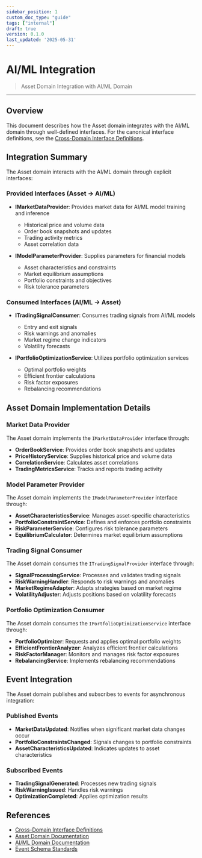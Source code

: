 ```yaml
---
sidebar_position: 1
custom_doc_type: "guide"
tags: ["internal"]
draft: true
version: 0.1.0
last_updated: '2025-05-31'
---
```


# AI/ML Integration

> Asset Domain Integration with AI/ML Domain

---

## Overview

This document describes how the Asset domain integrates with the AI/ML domain through well-defined interfaces. For the canonical interface definitions, see the [Cross-Domain Interface Definitions](../../Crosscutting/Contracts/domain-interfaces.md).

## Integration Summary

The Asset domain interacts with the AI/ML domain through explicit interfaces:

### Provided Interfaces (Asset → AI/ML)

* **IMarketDataProvider**: Provides market data for AI/ML model training and inference
  * Historical price and volume data
  * Order book snapshots and updates
  * Trading activity metrics
  * Asset correlation data

* **IModelParameterProvider**: Supplies parameters for financial models
  * Asset characteristics and constraints
  * Market equilibrium assumptions
  * Portfolio constraints and objectives
  * Risk tolerance parameters

### Consumed Interfaces (AI/ML → Asset)

* **ITradingSignalConsumer**: Consumes trading signals from AI/ML models
  * Entry and exit signals
  * Risk warnings and anomalies
  * Market regime change indicators
  * Volatility forecasts

* **IPortfolioOptimizationService**: Utilizes portfolio optimization services
  * Optimal portfolio weights
  * Efficient frontier calculations
  * Risk factor exposures
  * Rebalancing recommendations

## Asset Domain Implementation Details

### Market Data Provider

The Asset domain implements the `IMarketDataProvider` interface through:

* **OrderBookService**: Provides order book snapshots and updates
* **PriceHistoryService**: Supplies historical price and volume data
* **CorrelationService**: Calculates asset correlations
* **TradingMetricsService**: Tracks and reports trading activity

### Model Parameter Provider

The Asset domain implements the `IModelParameterProvider` interface through:

* **AssetCharacteristicsService**: Manages asset-specific characteristics
* **PortfolioConstraintService**: Defines and enforces portfolio constraints
* **RiskParameterService**: Configures risk tolerance parameters
* **EquilibriumCalculator**: Determines market equilibrium assumptions

### Trading Signal Consumer

The Asset domain consumes the `ITradingSignalProvider` interface through:

* **SignalProcessingService**: Processes and validates trading signals
* **RiskWarningHandler**: Responds to risk warnings and anomalies
* **MarketRegimeAdapter**: Adapts strategies based on market regime
* **VolatilityAdjuster**: Adjusts positions based on volatility forecasts

### Portfolio Optimization Consumer

The Asset domain consumes the `IPortfolioOptimizationService` interface through:

* **PortfolioOptimizer**: Requests and applies optimal portfolio weights
* **EfficientFrontierAnalyzer**: Analyzes efficient frontier calculations
* **RiskFactorManager**: Monitors and manages risk factor exposures
* **RebalancingService**: Implements rebalancing recommendations

## Event Integration

The Asset domain publishes and subscribes to events for asynchronous integration:

### Published Events

* **MarketDataUpdated**: Notifies when significant market data changes occur
* **PortfolioConstraintsChanged**: Signals changes to portfolio constraints
* **AssetCharacteristicsUpdated**: Indicates updates to asset characteristics

### Subscribed Events

* **TradingSignalGenerated**: Processes new trading signals
* **RiskWarningIssued**: Handles risk warnings
* **OptimizationCompleted**: Applies optimization results

## References

* [Cross-Domain Interface Definitions](../../Crosscutting/Contracts/domain-interfaces.md)
* [Asset Domain Documentation](./README.md)
* [AI/ML Domain Documentation](../AI/README.md)
* [Event Schema Standards](../../Crosscutting/Events/README.md)
